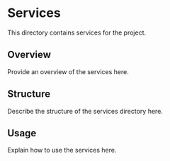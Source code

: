 # Services

This directory contains services for the project.

## Overview

Provide an overview of the services here.

## Structure

Describe the structure of the services directory here.

## Usage

Explain how to use the services here.
